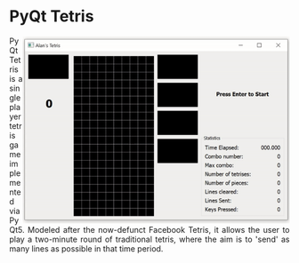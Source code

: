 # PyQt Tetris

<img align="right" src=data/Tetris_Main_Demo.gif width="480" height="337"/>

<p align="justify">
PyQt Tetris is a single player tetris game implemented via PyQt5. Modeled after the now-defunct
Facebook Tetris, it allows the user to play a two-minute round of traditional tetris, where the
aim is to 'send' as many lines as possible in that time period. 
</p>

